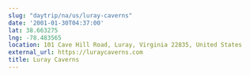 ```yaml
---
slug: "daytrip/na/us/luray-caverns"
date: '2001-01-30T04:37:00'
lat: 38.663275
lng: -78.483565
location: 101 Cave Hill Road, Luray, Virginia 22835, United States
external_url: https://luraycaverns.com
title: Luray Caverns
---
```



